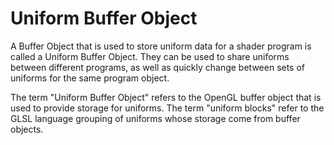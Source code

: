 ﻿# Uniform Buffer Object
A Buffer Object that is used to store uniform data for a shader program is called a Uniform Buffer Object. They can be used to share uniforms between different programs, as well as quickly change between sets of uniforms for the same program object. 

The term "Uniform Buffer Object" refers to the OpenGL buffer object that is used to provide storage for uniforms. The term "uniform blocks" refer to the GLSL language grouping of uniforms whose storage come from buffer objects. 


